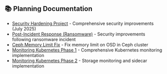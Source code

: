 ## 📚 Planning Documentation
- [Security Hardening Project](security-hardening.md) - Comprehensive security improvements (July 2025)
- [Post-Incident Response (Ransomware)](post-incident.md) - Security improvements following ransomware incident
- [Ceph Memory Limit Fix](ceph-memory-limit-fix.md) - Fix memory limit on OSD in Ceph cluster
- [Monitoring Kubernetes Phase 1](monitoring-kubernetes.md) - Comprehensive Kubernetes monitoring implementation
- [Monitoring Kubernetes Phase 2](monitoring-kubernetes-phase2.md) - Storage monitoring and sidecar implementation